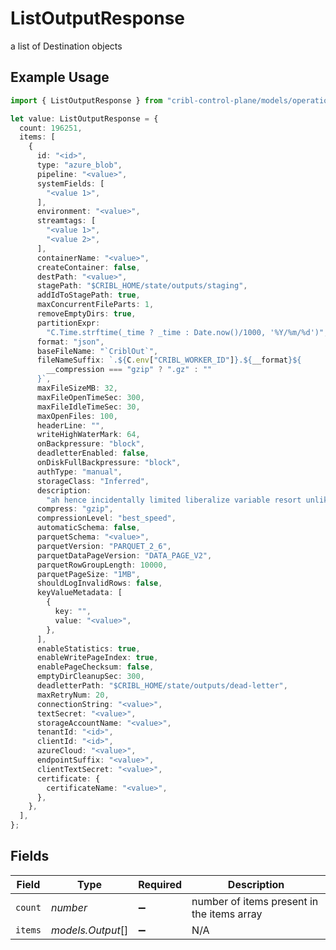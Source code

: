 # ListOutputResponse

a list of Destination objects

## Example Usage

```typescript
import { ListOutputResponse } from "cribl-control-plane/models/operations";

let value: ListOutputResponse = {
  count: 196251,
  items: [
    {
      id: "<id>",
      type: "azure_blob",
      pipeline: "<value>",
      systemFields: [
        "<value 1>",
      ],
      environment: "<value>",
      streamtags: [
        "<value 1>",
        "<value 2>",
      ],
      containerName: "<value>",
      createContainer: false,
      destPath: "<value>",
      stagePath: "$CRIBL_HOME/state/outputs/staging",
      addIdToStagePath: true,
      maxConcurrentFileParts: 1,
      removeEmptyDirs: true,
      partitionExpr:
        "C.Time.strftime(_time ? _time : Date.now()/1000, '%Y/%m/%d')",
      format: "json",
      baseFileName: "`CriblOut`",
      fileNameSuffix: `.${C.env["CRIBL_WORKER_ID"]}.${__format}${
        __compression === "gzip" ? ".gz" : ""
      }`,
      maxFileSizeMB: 32,
      maxFileOpenTimeSec: 300,
      maxFileIdleTimeSec: 30,
      maxOpenFiles: 100,
      headerLine: "",
      writeHighWaterMark: 64,
      onBackpressure: "block",
      deadletterEnabled: false,
      onDiskFullBackpressure: "block",
      authType: "manual",
      storageClass: "Inferred",
      description:
        "ah hence incidentally limited liberalize variable resort unlike",
      compress: "gzip",
      compressionLevel: "best_speed",
      automaticSchema: false,
      parquetSchema: "<value>",
      parquetVersion: "PARQUET_2_6",
      parquetDataPageVersion: "DATA_PAGE_V2",
      parquetRowGroupLength: 10000,
      parquetPageSize: "1MB",
      shouldLogInvalidRows: false,
      keyValueMetadata: [
        {
          key: "",
          value: "<value>",
        },
      ],
      enableStatistics: true,
      enableWritePageIndex: true,
      enablePageChecksum: false,
      emptyDirCleanupSec: 300,
      deadletterPath: "$CRIBL_HOME/state/outputs/dead-letter",
      maxRetryNum: 20,
      connectionString: "<value>",
      textSecret: "<value>",
      storageAccountName: "<value>",
      tenantId: "<id>",
      clientId: "<id>",
      azureCloud: "<value>",
      endpointSuffix: "<value>",
      clientTextSecret: "<value>",
      certificate: {
        certificateName: "<value>",
      },
    },
  ],
};
```

## Fields

| Field                                      | Type                                       | Required                                   | Description                                |
| ------------------------------------------ | ------------------------------------------ | ------------------------------------------ | ------------------------------------------ |
| `count`                                    | *number*                                   | :heavy_minus_sign:                         | number of items present in the items array |
| `items`                                    | *models.Output*[]                          | :heavy_minus_sign:                         | N/A                                        |